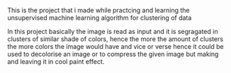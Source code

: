 This is the project that i made while practcing and learning the unsupervised machine learning algorithm for clustering of data

In this project basically the image is read as input and it is segragated in clusters of similar shade of colors, hence the more the amount of clusters the more colors the image would have and vice or verse hence it could be used to decolorise an image or to compress the given image but making and leaving it in cool paint effect.
